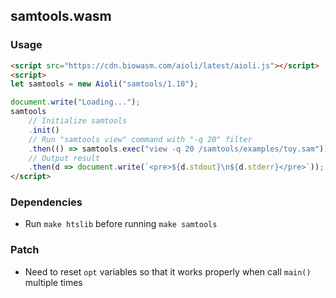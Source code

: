 ## samtools.wasm

### Usage

```html
<script src="https://cdn.biowasm.com/aioli/latest/aioli.js"></script>
<script>
let samtools = new Aioli("samtools/1.10");

document.write("Loading...");
samtools
    // Initialize samtools
    .init()
    // Run "samtools view" command with "-q 20" filter
    .then(() => samtools.exec("view -q 20 /samtools/examples/toy.sam"))
    // Output result
    .then(d => document.write(`<pre>${d.stdout}\n${d.stderr}</pre>`));
</script>
```

### Dependencies
- Run `make htslib` before running `make samtools`

### Patch
- Need to reset `opt` variables so that it works properly when call `main()` multiple times
